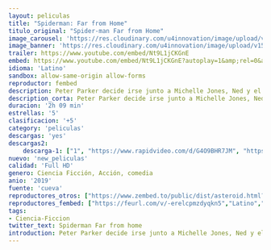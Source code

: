 ```yaml
---
layout: peliculas
title: "Spiderman: Far from Home"
titulo_original: "Spider-man Far from Home"
image_carousel: 'https://res.cloudinary.com/u4innovation/image/upload/v1562266934/spider-far-home-poster-min_gvbdvo.jpg'
image_banner: 'https://res.cloudinary.com/u4innovation/image/upload/v1562266934/spider-man-far-frome-home-ap-min_pyixya.jpg'
trailer: https://www.youtube.com/embed/Nt9L1jCKGnE
embed: https://www.youtube.com/embed/Nt9L1jCKGnE?autoplay=1&amp;rel=0&amp;hd=1&border=0&wmode=opaque&enablejsapi=1&modestbranding=1&controls=1&showinfo=0
idioma: 'Latino'
sandbox: allow-same-origin allow-forms
reproductor: fembed
description: Peter Parker decide irse junto a Michelle Jones, Ned y el resto de sus amigos a pasar unas vacaciones a Europa después de los eventos ocurridos en Vengadores EndGame. Sin embargo, el plan de Parker por dejar de lado sus superpoderes durante unas semanas se ven truncados cuándo es reclutado por Nick Fury para unirse a Mysterio (un humano que proviene de la Tierra 833, una dimensión del Multiverso, que tuvo su primera aparición en Doctor Strange) para luchar contra los Elementales (cuatro entes inmortales que vienen de la misma dimensión y que dominan los cuatro elementos de la Naturaleza, el fuego, el agua, el aire y la tierra) . En ese momento, Parker vuelve a ponerse el traje de Spider-Man para cumplir con su labor.
description_corta: Peter Parker decide irse junto a Michelle Jones, Ned y el resto de sus amigos a pasar unas vacaciones a Europa después de los eventos ocurridos en Vengadores EndGame. Sin embargo, el plan de Parker por dejar de lado sus...
duracion: '2h 09 min'
estrellas: '5'
clasificacion: '+5'
category: 'peliculas'
descargas: 'yes'
descargas2:
    descarga-1: ["1", "https://www.rapidvideo.com/d/G4O9BHR7JM", "https://www.google.com/s2/favicons?domain=openload.co","OpenLoad","https://res.cloudinary.com/imbriitneysam/image/upload/v1541473684/mexico.png", "Latino", "TS-Screener"]
nuevo: 'new_peliculas'
calidad: 'Full HD'
genero: Ciencia Ficción, Acción, comedia
anio: '2019'
fuente: 'cueva'
reproductores_otros: ["https://www.zembed.to/public/dist/asteroid.html?id=bccc9ab419d875b01df1133478f134dc&title=Spider-Man:%20Far%20from%20Home","Latino","https://gdriveplayer.me/embed2.php?link=EtrXppHuGpXgnwj8qKsdEQJiKlqvSBKXFeCX3ZJhGovixSNnxrTzd8FRwi0wa4ZfdI%252BuevuGceqa%252B6gwfC8NEyVP4P5VnpjZT8k7LK7FZDEUcTAQjkpo%252BhS4Xt39VUCTD1s4j%252BMwVjtSitkkP7v1WFs6N7tpRsSDsky%252Fnq4c9t9%252BRP4z%252FAtcgsE%252B%252FxSMBcFzsrHaYYfE2r18IGsBV8aSaz","Latino","https://gdriveplayer.me/embed2.php?link=75OyaRzMdn7%252BdQjPM992ng1iP9L50hku9lwfbApebYg6jHtJRjmyaNwtkH7QePYAzdQwEW76lfdmz5eArBtlaCi5ESazTScDxLZB73ZnKLH286nLoaABkodntrM7okMMV0N0fSzhJLpuf7yr7rjSzYU4ewlRCWb5zOuWVB8s%252BZGt248Xu%252BK749OKHUUH2UMRs%252Ffzwi%252BZsqYkDp3BmNFVGh","Latino","https://api.cuevana3.io/stream/index.php?file=ek5lbm9xYWNrS0xYMTZLa2xNbkdvY3ZTb3BtZng4TGp6ZFpobGFMUGtPTFJ5SnFUWU5MSzZkUFhZR1JwbTVha25KR1VvcVBWMGVMWWtaYWhvSkhWNTVxV1pXSnBsSm5Tc0tTSGtYdW1qK0RVbDFhb2xNN0sxOU9ubUtXWHg1dWttWnRuWld5YmxLYVU","Latino"]
reproductores_fembed: ["https://feurl.com/v/-erelcpmzdyqkn5","Latino","https://feurl.com/v/47lz6hzp-82dj5m","Latino","https://feurl.com/v/q8wm4se6yjxqg03","Latino"]
tags:
- Ciencia-Ficcion
twitter_text: Spiderman Far from home
introduction: Peter Parker decide irse junto a Michelle Jones, Ned y el resto de sus amigos a pasar unas vacaciones a Europa después de los eventos ocurridos en Vengadores EndGame. Sin embargo, el plan de Parker por dejar de lado sus...
---
```



 







